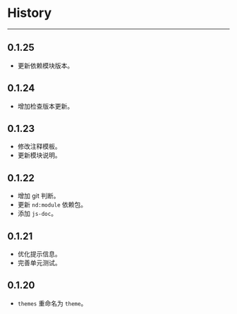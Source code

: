 # History

---

## 0.1.25

- 更新依赖模块版本。

## 0.1.24

- 增加检查版本更新。

## 0.1.23

- 修改注释模板。
- 更新模块说明。

## 0.1.22

- 增加 git 判断。
- 更新 `nd:module` 依赖包。
- 添加 `js-doc`。

## 0.1.21

- 优化提示信息。
- 完善单元测试。

## 0.1.20

- `themes` 重命名为 `theme`。

